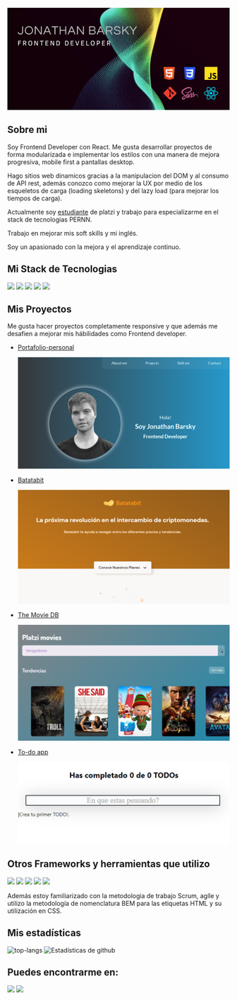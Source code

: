 ![Banner con mi nombre, Barsky Jonathan y las tecnologías que conozco](https://github.com/jonathanbarsky/JonathanBarsky/blob/main/header.png)

## Sobre mi
Soy Frontend Developer con React. Me gusta desarrollar proyectos de forma modularizada e implementar los estilos con una manera de mejora progresiva, mobile first a pantallas desktop.

Hago sitios web dinamicos gracias a la manipulacion del DOM y al consumo de API rest, además conozco como mejorar la UX por medio de los esqueletos de carga (loading skeletons) y del lazy load (para mejorar los tiempos de carga).

Actualmente soy [estudiante](https://platzi.com/p/jonathanjavierbarsky/) de platzi y trabajo para especializarme en el stack de tecnologias PERNN.

Trabajo en mejorar mis soft skills y mi inglés.

Soy un apasionado con la mejora y el aprendizaje continuo.

## Mi Stack de Tecnologias
![](https://camo.githubusercontent.com/d2da7e7ec8424780720101d4853c64dffb81dc69dfdd25a0ce88cdb3848bbc6f/68747470733a2f2f696d672e736869656c64732e696f2f7374617469632f76313f7374796c653d666f722d7468652d6261646765266d6573736167653d48544d4c3526636f6c6f723d453334463236266c6f676f3d48544d4c35266c6f676f436f6c6f723d464646464646266c6162656c3d) ![](https://camo.githubusercontent.com/9fe0ddca8c80fd49703246ca3b9a894ddfdc9c1c80f6ab5de92bbe91471dbab8/68747470733a2f2f696d672e736869656c64732e696f2f7374617469632f76313f7374796c653d666f722d7468652d6261646765266d6573736167653d4353533326636f6c6f723d313537324236266c6f676f3d43535333266c6f676f436f6c6f723d464646464646266c6162656c3d) ![](https://camo.githubusercontent.com/67a01fa7cf337616274f39c070a11638f2e65720e414ef55b8dd3f9c2a803b2a/68747470733a2f2f696d672e736869656c64732e696f2f7374617469632f76313f7374796c653d666f722d7468652d6261646765266d6573736167653d526561637426636f6c6f723d323232323232266c6f676f3d5265616374266c6f676f436f6c6f723d363144414642266c6162656c3d) ![](https://camo.githubusercontent.com/3aaee8bf7885dcf0cea8a5647c4514b7d800b1a730d38bce7dadf6bff883378d/68747470733a2f2f696d672e736869656c64732e696f2f7374617469632f76313f7374796c653d666f722d7468652d6261646765266d6573736167653d4a61766153637269707426636f6c6f723d323232323232266c6f676f3d4a617661536372697074266c6f676f436f6c6f723d463744463145266c6162656c3d) ![](https://camo.githubusercontent.com/7436ecde5696a856dd865d3fc81fa2612054f468e12fdb5d591e7a19a46fc9f7/68747470733a2f2f696d672e736869656c64732e696f2f7374617469632f76313f7374796c653d666f722d7468652d6261646765266d6573736167653d5361737326636f6c6f723d434336363939266c6f676f3d53617373266c6f676f436f6c6f723d464646464646266c6162656c3d)

## Mis Proyectos
Me gusta hacer proyectos completamente responsive y que además me desafien a mejorar mis hábilidades como Frontend developer.

- [Portafolio-personal](https://github.com/jonathanbarsky/portafolio-personal) 

    [![portafolio personal](https://github.com/jonathanbarsky/JonathanBarsky/blob/main/portafolio.png)](https://jonathanbarsky.github.io/portafolio-personal/)

- [Batatabit](https://github.com/jonathanbarsky/Batatabit_proyecto)
 
   [![batatabit](https://github.com/jonathanbarsky/JonathanBarsky/blob/main/Batatabit.png)](https://jonathanbarsky.github.io/Batatabit_proyecto/)
    
- [The Movie DB](https://github.com/jonathanbarsky/the-movieDB-api) 

    [![thmdb](https://github.com/jonathanbarsky/JonathanBarsky/blob/main/The%20MovieDB.png) ](https://jonathanbarsky.github.io/the-movieDB-api/)

- [To-do app](https://github.com/jonathanbarsky/Todo-App)

    [![todo app](https://github.com/jonathanbarsky/JonathanBarsky/blob/main/To-Do%20app.png)](https://jonathanbarsky.github.io/Todo-App/)
    
## Otros Frameworks y herramientas que utilizo 
 ![](https://camo.githubusercontent.com/839ef4d02b5457b425e2fa7378309ef096e01b604b093d57ce55245562e59eb8/68747470733a2f2f696d672e736869656c64732e696f2f7374617469632f76313f7374796c653d666f722d7468652d6261646765266d6573736167653d5765627061636b26636f6c6f723d323232323232266c6f676f3d5765627061636b266c6f676f436f6c6f723d384444364639266c6162656c3d) ![](https://camo.githubusercontent.com/fd60ad1cae960eb3117e20dc1305b39f820004bf601b0e00ea032eccb9897dfd/68747470733a2f2f696d672e736869656c64732e696f2f7374617469632f76313f7374796c653d666f722d7468652d6261646765266d6573736167653d6e706d26636f6c6f723d434233383337266c6f676f3d6e706d266c6f676f436f6c6f723d464646464646266c6162656c3d) ![](https://camo.githubusercontent.com/333efdf3d52583cf7c536e5364439a833bb89c25afffbb42550c2bf0ce260827/68747470733a2f2f696d672e736869656c64732e696f2f7374617469632f76313f7374796c653d666f722d7468652d6261646765266d6573736167653d56697375616c2b53747564696f2b436f646526636f6c6f723d303037414343266c6f676f3d56697375616c2b53747564696f2b436f6465266c6f676f436f6c6f723d464646464646266c6162656c3d) ![](https://camo.githubusercontent.com/e817caabb0fdceee7c541f02e7da50553b694514e9a5d71cdf66a2adfbaa3148/68747470733a2f2f696d672e736869656c64732e696f2f7374617469632f76313f7374796c653d666f722d7468652d6261646765266d6573736167653d4e6f74696f6e26636f6c6f723d303030303030266c6f676f3d4e6f74696f6e266c6f676f436f6c6f723d464646464646266c6162656c3d) ![](https://camo.githubusercontent.com/42acc7ee3a18313a065e672e0835729edf3361dedb045d6c3cf8821fe30a1c2d/68747470733a2f2f696d672e736869656c64732e696f2f7374617469632f76313f7374796c653d666f722d7468652d6261646765266d6573736167653d47697426636f6c6f723d463035303332266c6f676f3d476974266c6f676f436f6c6f723d464646464646266c6162656c3d)
 
 
Además estoy familiarizado con la metodologia de trabajo Scrum, agíle y utilizo la metodología de nomenclatura BEM para las etiquetas HTML y su utilización en CSS.

## Mis estadísticas


![top-langs]( https://github-readme-stats.vercel.app/api/top-langs?username=jonathanbarsky&show_icons=true&theme=radical)  ![Estadísticas de github]( https://github-readme-stats.vercel.app/api?username=jonathanbarsky&show_icons=true&theme=radical)  

## Puedes encontrarme en:

 [![](https://camo.githubusercontent.com/12d696c039b7e718da27138d78a1a5e2dadcb331ad441652c1ce2df0d8f2ef41/68747470733a2f2f696d672e736869656c64732e696f2f7374617469632f76313f7374796c653d666f722d7468652d6261646765266d6573736167653d4c696e6b6564496e26636f6c6f723d304136364332266c6f676f3d4c696e6b6564496e266c6f676f436f6c6f723d464646464646266c6162656c3d)](https://www.linkedin.com/in/jonathan-barsky/)
 [![](https://camo.githubusercontent.com/b070a7f6855dbf52729ec83a928c93e728f5245e24123a6547912acea3753899/68747470733a2f2f696d672e736869656c64732e696f2f7374617469632f76313f7374796c653d666f722d7468652d6261646765266d6573736167653d476d61696c26636f6c6f723d454134333335266c6f676f3d476d61696c266c6f676f436f6c6f723d464646464646266c6162656c3d)](mailto:barskyjonathan96@gmail.com?Subject=Hola%20Jonathan!,%20vi%20tu%20perfil%20en%20GitHub%20y%20me%20gustaria%20hablarte%20sobre...)
